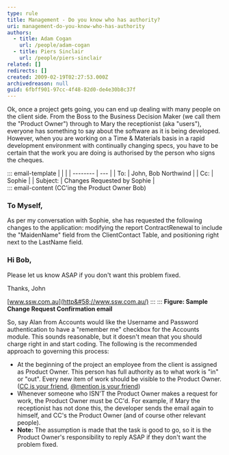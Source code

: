 ```yaml
---
type: rule
title: Management - Do you know who has authority?
uri: management-do-you-know-who-has-authority
authors:
  - title: Adam Cogan
    url: /people/adam-cogan
  - title: Piers Sinclair
    url: /people/piers-sinclair
related: []
redirects: []
created: 2009-02-19T02:27:53.000Z
archivedreason: null
guid: 6fbff901-97cc-4f48-82d0-de4e30b8c37f
---
```


Ok, once a project gets going, you can end up dealing with many people on the client side. From the Boss to the Business Decision Maker (we call them the "Product Owner") through to Mary the receptionist (aka "users"), everyone has something to say about the software as it is being developed. However, when you are working on a Time & Materials basis in a rapid development environment with continually changing specs, you have to be certain that the work you are doing is authorised by the person who signs the cheques.

<!--endintro-->


::: email-template
|          |     |
| -------- | --- |
| To:      | John, Bob Northwind |
| Cc:      | Sophie |
| Subject: | Changes Requested by Sophie |  
::: email-content
(CC'ing the Product Owner Bob)
### To Myself,

As per my conversation with Sophie, she has requested the following changes to the application: modifying the report ContractRenewal to include the "MaidenName" field from the ClientContact Table, and positioning right next to the LastName field.

### Hi Bob,

Please let us know ASAP if you don't want this problem fixed.

Thanks,
John

[www.ssw.com.au](http&#58;//www.ssw.com.au/)
:::
:::
 **Figure: Sample Change Request Confirmation email** 

So, say Alan from Accounts would like the Username and Password authentication to have a "remember me" checkbox for the Accounts module. This sounds reasonable, but it doesn't mean that you should charge right in and start coding.
The following is the recommended approach to governing this process:

* At the beginning of the project an employee from the client is assigned as Product Owner. This person has full authority as to what work is "in" or "out". Every new item of work should be visible to the Product Owner. ([CC is your friend](https://www.ssw.com.au/rules/cc-the-client-whenever-possible), [@mention is your friend](https://www.ssw.com.au/rules/when-you-use-mentions-in-a-pbi))
* Whenever someone who ISN'T the Product Owner makes a request for work, the Product Owner must be CC'd. For example, if Mary the receptionist has not done this, the developer sends the email again to himself, and CC's the Product Owner (and of course other relevant people).
* **Note:** The assumption is made that the task is good to go, so it is the Product Owner's responsibility to reply ASAP if they don't want the problem fixed.

